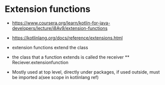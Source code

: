 # Extension functions

* https://www.coursera.org/learn/kotlin-for-java-developers/lecture/i8Av9/extension-functions
* https://kotlinlang.org/docs/reference/extensions.html
* extension functions extend the class

* the class that a function extends is called the receiver
** Reciever.extensionfunction

* Mostly used at top level, directly under packages, if used outside, must be imported a(see scope in kotlinlang ref)
